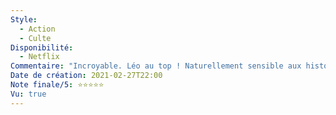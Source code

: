 ```yaml
---
Style:
  - Action
  - Culte
Disponibilité:
  - Netflix
Commentaire: "Incroyable. Léo au top ! Naturellement sensible aux histoires d'ascensions sociales, j'ai été comblé par ce scénario et rythme parfaitement exécutés. Etant basé sur une histoire vraie, la saveur décuplée. "
Date de création: 2021-02-27T22:00
Note finale/5: ⭐⭐⭐⭐⭐
Vu: true
---
```

